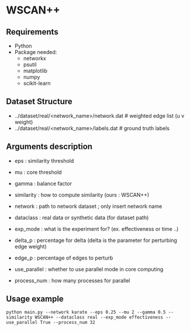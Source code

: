 # WSCAN++

## Requirements
- Python
- Package needed:
  - networkx  
  - psutil  
  - matplotlib  
  - numpy  
  - scikit-learn 

## Dataset Structure
- ../dataset/real/<network_name>/network.dat   # weighted edge list (u v weight)
- ../dataset/real/<network_name>/labels.dat    # ground truth labels

## Arguments description
- eps : similarity threshold
- mu : core threshold
- gamma : balance factor

- similarity : how to compute similarity (ours : WSCAN++)
- network : path to network dataset ; only insert network name

- dataclass : real data or synthetic data (for dataset path)
- exp_mode : what is the experiment for? (ex. effectiveness or time ..)

- delta_p : percentage for delta (delta is the parameter for perturbing edge weight)
- edge_p : percentage of edges to perturb

- use_parallel : whether to use parallel mode in core computing
- process_num : how many processes for parallel

## Usage example
```
python main.py --network karate --eps 0.25 --mu 2 --gamma 0.5 --similarity WSCAN++ --dataclass real --exp_mode effectiveness --use_parallel True --process_num 32 
```